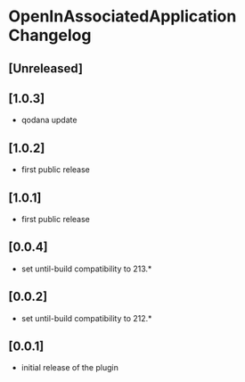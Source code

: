 <!-- Keep a Changelog guide -> https://keepachangelog.com -->

# OpenInAssociatedApplication Changelog

## [Unreleased]

## [1.0.3]
- qodana update

## [1.0.2]
- first public release

## [1.0.1]
- first public release

## [0.0.4]
- set until-build compatibility to 213.*


## [0.0.2]
- set until-build compatibility to 212.* 

## [0.0.1] 
- initial release of the plugin  


